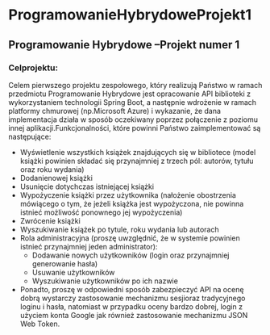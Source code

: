 # ProgramowanieHybrydoweProjekt1

## Programowanie Hybrydowe –Projekt numer 1
### Celprojektu:
Celem  pierwszego  projektu  zespołowego,  który  realizują  Państwo  w  ramach  przedmiotu Programowanie  Hybrydowe  jest  opracowanie  API biblioteki z  wykorzystaniem  technologii  Spring  Boot,  a następnie wdrożenie w ramach platformy chmurowej (np.Microsoft Azure) i wykazanie, że dana implementacja działa w sposób oczekiwany poprzez połączenie z poziomu innej aplikacji.Funkcjonalności, które powinni Państwo zaimplementować są następujące:
 - Wyświetlenie wszystkich książek znajdujących się w bibliotece (model książki powinien składać się przynajmniej z trzech pól: autorów, tytułu oraz roku wydania)
 - Dodanienowej książki
 - Usunięcie dotychczas istniejącej książki
 - Wypożyczenie książki przez użytkownika (nałożenie obostrzenia mówiącego o tym, że jeżeli książka jest wypożyczona, nie powinna istnieć możliwość ponownego jej wypożyczenia)
 - Zwrócenie książki
 - Wyszukiwanie książek po tytule, roku wydania lub autorach
 - Rola  administracyjna  (proszę  uwzględnić,  że  w  systemie  powinien  istnieć przynajmniej jeden administrator):
     - Dodawanie nowych użytkowników (login oraz przynajmniej generowanie hasła)
     - Usuwanie użytkowników
     - Wyszukiwanie użytkowników po ich nazwie
- Ponadto, proszę w odpowiedni sposób zabezpieczyć API na ocenę dobrą wystarczy zastosowanie mechanizmu sesjioraz tradycyjnego loginu i hasła, natomiast w przypadku oceny bardzo dobrej, login z użyciem konta Google jak również zastosowanie mechanizmu JSON Web Token.
